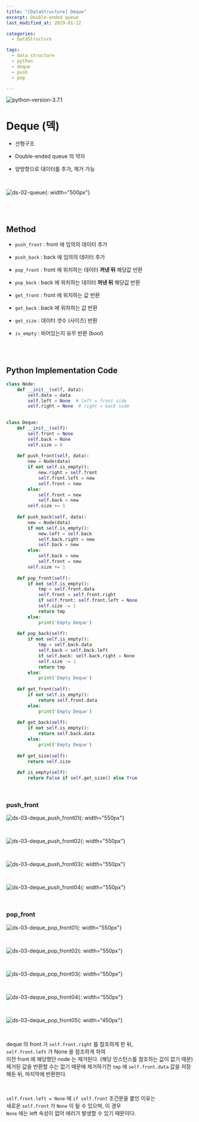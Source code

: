 ```yaml
---
title: "[DataStructure] Deque"
excerpt: Double-ended queue
last_modified_at: 2019-01-22

categories:
  - DataStructure

tags:
  - data structure
  - python
  - deque
  - push
  - pop

---
```


![python-version-3.7.1](https://img.shields.io/badge/python-v3.7.1-blue.svg)

# Deque (덱)

- 선형구조

- Double-ended queue 의 약자

- 양방향으로 데이터를 추가, 제거 가능

<br>

![ds-02-queue](https://github.com/DevBruce/DevBruce.github.io/blob/master/_posts/DataStructure/images/ds-03-deque.png?raw=true){: width="500px"}  

<br><br>

## Method

- `push_front` : front 에 임의의 데이터 추가

- `push_back` : back 에 임의의 데이터 추가

- `pop_front` : front 에 위치하는 데이터 **꺼낸 뒤** 해당값 반환

- `pop_back` : back 에 위치하는 데이터 **꺼낸 뒤** 해당값 반환

- `get_front` : front 에 위치하는 값 반환

- `get_back` : back 에 위차하는 값 반환

- `get_size` : 데이터 갯수 (사이즈) 반환

- `is_empty` : 비어있는지 유무 반환 (bool)

<br><br>

## Python Implementation Code

```python
class Node:
    def __init__(self, data):
        self.data = data
        self.left = None  # left = front side
        self.right = None  # right = back side
        

class Deque:
    def __init__(self):
        self.front = None
        self.back = None
        self.size = 0
        
    def push_front(self, data):
        new = Node(data)
        if not self.is_empty():
            new.right = self.front
            self.front.left = new
            self.front = new
        else:
            self.front = new
            self.back = new
        self.size += 1
    
    def push_back(self, data):
        new = Node(data)
        if not self.is_empty():
            new.left = self.back
            self.back.right = new
            self.back = new
        else:
            self.back = new
            self.front = new
        self.size += 1
    
    def pop_front(self):
        if not self.is_empty():
            tmp = self.front.data
            self.front = self.front.right
            if self.front: self.front.left = None
            self.size -= 1
            return tmp
        else:
            print('Empty Deque')
    
    def pop_back(self):
        if not self.is_empty():
            tmp = self.back.data
            self.back = self.back.left
            if self.back: self.back.right = None
            self.size -= 1
            return tmp
        else:
            print('Empty Deque')
    
    def get_front(self):
        if not self.is_empty():
            return self.front.data
        else:
            print('Empty Deque')
    
    def get_back(self):
        if not self.is_empty():
            return self.back.data
        else:
            print('Empty Deque')
    
    def get_size(self):
        return self.size
    
    def is_empty(self):
        return False if self.get_size() else True
```

<br>

### push_front

![ds-03-deque_push_front01](https://github.com/DevBruce/DevBruce.github.io/blob/master/_posts/DataStructure/images/ds-03-deque_push_front01.png?raw=true){: width="550px"}  

<br>

![ds-03-deque_push_front02](https://github.com/DevBruce/DevBruce.github.io/blob/master/_posts/DataStructure/images/ds-03-deque_push_front02.png?raw=true){: width="550px"}  

<br>

![ds-03-deque_push_front03](https://github.com/DevBruce/DevBruce.github.io/blob/master/_posts/DataStructure/images/ds-03-deque_push_front03.png?raw=true){: width="550px"}  

<br>

![ds-03-deque_push_front04](https://github.com/DevBruce/DevBruce.github.io/blob/master/_posts/DataStructure/images/ds-03-deque_push_front04.png?raw=true){: width="550px"}  

<br>

### pop_front

![ds-03-deque_pop_front01](https://github.com/DevBruce/DevBruce.github.io/blob/master/_posts/DataStructure/images/ds-03-deque_pop_front01.png?raw=true){: width="550px"}  

<br>

![ds-03-deque_pop_front02](https://github.com/DevBruce/DevBruce.github.io/blob/master/_posts/DataStructure/images/ds-03-deque_pop_front02.png?raw=true){: width="550px"}  

<br>

![ds-03-deque_pop_front03](https://github.com/DevBruce/DevBruce.github.io/blob/master/_posts/DataStructure/images/ds-03-deque_pop_front03.png?raw=true){: width="550px"}  

<br>

![ds-03-deque_pop_front04](https://github.com/DevBruce/DevBruce.github.io/blob/master/_posts/DataStructure/images/ds-03-deque_pop_front04.png?raw=true){: width="550px"}  

<br>

![ds-03-deque_pop_front05](https://github.com/DevBruce/DevBruce.github.io/blob/master/_posts/DataStructure/images/ds-03-deque_pop_front05.png?raw=true){: width="450px"}  

<br>

deque 의 front 가 `self.front.right` 를 참조하게 한 뒤,  
`self.front.left` 가 None 을 참조하게 하여  
이전 front 에 해당했던 node 는 제거된다. (해당 인스턴스를 참조하는 값이 없기 때문)  
제거된 값을 반환할 수는 없기 때문에 제거하기전 `tmp` 에 `self.front.data` 값을 저장해둔 뒤, 마지막에 반환한다.  

<br>

`self.front.left = None` 에 `if self.front` 조건문을 붙인 이유는  
새로운 `self.front` 가 `None` 이 될 수 있으며, 이 경우  
`None` 에는 left 속성이 없어 에러가 발생할 수 있기 때문이다.  
